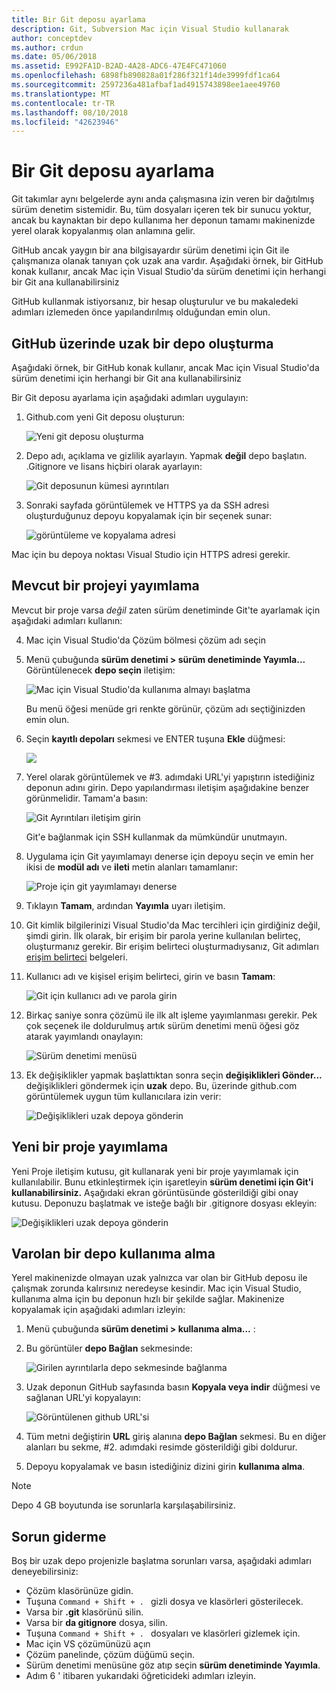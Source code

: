 ```yaml
---
title: Bir Git deposu ayarlama
description: Git, Subversion Mac için Visual Studio kullanarak
author: conceptdev
ms.author: crdun
ms.date: 05/06/2018
ms.assetid: E992FA1D-B2AD-4A28-ADC6-47E4FC471060
ms.openlocfilehash: 6898fb890828a01f286f321f14de3999fdf1ca64
ms.sourcegitcommit: 2597236a481afbaf1ad4915743898ee1aee49760
ms.translationtype: MT
ms.contentlocale: tr-TR
ms.lasthandoff: 08/10/2018
ms.locfileid: "42623946"
---
```

# <a name="setting-up-a-git-repository"></a>Bir Git deposu ayarlama

Git takımlar aynı belgelerde aynı anda çalışmasına izin veren bir dağıtılmış sürüm denetim sistemidir. Bu, tüm dosyaları içeren tek bir sunucu yoktur, ancak bu kaynaktan bir depo kullanıma her deponun tamamı makinenizde yerel olarak kopyalanmış olan anlamına gelir.

GitHub ancak yaygın bir ana bilgisayardır sürüm denetimi için Git ile çalışmanıza olanak tanıyan çok uzak ana vardır. Aşağıdaki örnek, bir GitHub konak kullanır, ancak Mac için Visual Studio'da sürüm denetimi için herhangi bir Git ana kullanabilirsiniz

GitHub kullanmak istiyorsanız, bir hesap oluşturulur ve bu makaledeki adımları izlemeden önce yapılandırılmış olduğundan emin olun. 

## <a name="creating-a-remote-repo-on-github"></a>GitHub üzerinde uzak bir depo oluşturma

Aşağıdaki örnek, bir GitHub konak kullanır, ancak Mac için Visual Studio'da sürüm denetimi için herhangi bir Git ana kullanabilirsiniz

Bir Git deposu ayarlama için aşağıdaki adımları uygulayın:

1. Github.com yeni Git deposu oluşturun:

    ![Yeni git deposu oluşturma](media/version-control-git1-sml.png)

2. Depo adı, açıklama ve gizlilik ayarlayın. Yapmak **değil** depo başlatın. .Gitignore ve lisans hiçbiri olarak ayarlayın:

    ![Git deposunun kümesi ayrıntıları](media/version-control-git2.png)

3. Sonraki sayfada görüntülemek ve HTTPS ya da SSH adresi oluşturduğunuz depoyu kopyalamak için bir seçenek sunar:

    ![görüntüleme ve kopyalama adresi](media/version-control-git3.png)

  Mac için bu depoya noktası Visual Studio için HTTPS adresi gerekir.


## <a name="publishing-an-existing-project"></a>Mevcut bir projeyi yayımlama

Mevcut bir proje varsa _değil_ zaten sürüm denetiminde Git'te ayarlamak için aşağıdaki adımları kullanın:

4.  Mac için Visual Studio'da Çözüm bölmesi çözüm adı seçin 

5. Menü çubuğunda **sürüm denetimi > sürüm denetiminde Yayımla...** Görüntülenecek **depo seçin** iletişim:

    ![Mac için Visual Studio'da kullanıma almayı başlatma](media/version-control-git4-sml.png)

    Bu menü öğesi menüde gri renkte görünür, çözüm adı seçtiğinizden emin olun.  

6. Seçin **kayıtlı depoları** sekmesi ve ENTER tuşuna **Ekle** düğmesi:

    ![](media/version-control-git5.png)

7. Yerel olarak görüntülemek ve #3. adımdaki URL'yi yapıştırın istediğiniz deponun adını girin. Depo yapılandırması iletişim aşağıdakine benzer görünmelidir. Tamam'a basın: 

    ![Git Ayrıntıları iletişim girin](media/version-control-git6.png)

    Git'e bağlanmak için SSH kullanmak da mümkündür unutmayın.

8. Uygulama için Git yayımlamayı denerse için depoyu seçin ve emin her ikisi de **modül adı** ve **ileti** metin alanları tamamlanır:

    ![Proje için git yayımlamayı denerse](media/version-control-git7.png)

9. Tıklayın **Tamam**, ardından **Yayımla** uyarı iletişim.

10. Git kimlik bilgilerinizi Visual Studio'da Mac tercihleri için girdiğiniz değil, şimdi girin. İlk olarak, bir erişim bir parola yerine kullanılan belirteç, oluşturmanız gerekir. Bir erişim belirteci oluşturmadıysanız, Git adımları [erişim belirteci](https://help.github.com/articles/creating-an-access-token-for-command-line-use/) belgeleri.

11. Kullanıcı adı ve kişisel erişim belirteci, girin ve basın **Tamam**:

    ![Git için kullanıcı adı ve parola girin](media/version-control-git9-sml.png)

12. Birkaç saniye sonra çözümü ile ilk alt işleme yayımlanması gerekir. Pek çok seçenek ile doldurulmuş artık sürüm denetimi menü öğesi göz atarak yayımlandı onaylayın: 

    ![Sürüm denetimi menüsü](media/version-control-git10.png)

13. Ek değişiklikler yapmak başlattıktan sonra seçin **değişiklikleri Gönder...**  değişiklikleri göndermek için **uzak** depo. Bu, üzerinde github.com görüntülemek uygun tüm kullanıcılara izin verir: 

    ![Değişiklikleri uzak depoya gönderin](media/version-control-git11.png)

## <a name="publishing-a-new-project"></a>Yeni bir proje yayımlama

Yeni Proje iletişim kutusu, git kullanarak yeni bir proje yayımlamak için kullanılabilir. Bunu etkinleştirmek için işaretleyin **sürüm denetimi için Git'i kullanabilirsiniz.** Aşağıdaki ekran görüntüsünde gösterildiği gibi onay kutusu. Deponuzu başlatmak ve isteğe bağlı bir .gitignore dosyası ekleyin:

![Değişiklikleri uzak depoya gönderin](media/version-control-git12.png)

## <a name="checkout-an-existing-repository"></a>Varolan bir depo kullanıma alma

Yerel makinenizde olmayan uzak yalnızca var olan bir GitHub deposu ile çalışmak zorunda kalırsınız neredeyse kesindir. Mac için Visual Studio, kullanıma alma için bu deponun hızlı bir şekilde sağlar. Makinenize kopyalamak için aşağıdaki adımları izleyin:

1. Menü çubuğunda **sürüm denetimi > kullanıma alma...** :

2. Bu görüntüler **depo Bağlan** sekmesinde:

    ![Girilen ayrıntılarla depo sekmesinde bağlanma](media/version-control-git13.png)

3. Uzak deponun GitHub sayfasında basın **Kopyala veya indir** düğmesi ve sağlanan URL'yi kopyalayın:

    ![Görüntülenen github URL'si](media/version-control-git14.png)

4. Tüm metni değiştirin **URL** giriş alanına **depo Bağlan** sekmesi. Bu en diğer alanları bu sekme, #2. adımdaki resimde gösterildiği gibi doldurur.

5. Depoyu kopyalamak ve basın istediğiniz dizini girin **kullanıma alma**.

> [!NOTE]
Depo 4 GB boyutunda ise sorunlarla karşılaşabilirsiniz.

## <a name="troubleshooting"></a>Sorun giderme

Boş bir uzak depo projenizle başlatma sorunları varsa, aşağıdaki adımları deneyebilirsiniz:

- Çözüm klasörünüze gidin.
- Tuşuna `Command + Shift + . ` gizli dosya ve klasörleri gösterilecek.
- Varsa bir **.git** klasörünü silin.
- Varsa bir **da gitignore** dosya, silin.
- Tuşuna `Command + Shift + . ` dosyaları ve klasörleri gizlemek için.
- Mac için VS çözümünüzü açın
- Çözüm panelinde, çözüm düğümü seçin.
- Sürüm denetimi menüsüne göz atıp seçin **sürüm denetiminde Yayımla**.
- Adım 6 ' itibaren yukarıdaki öğreticideki adımları izleyin.